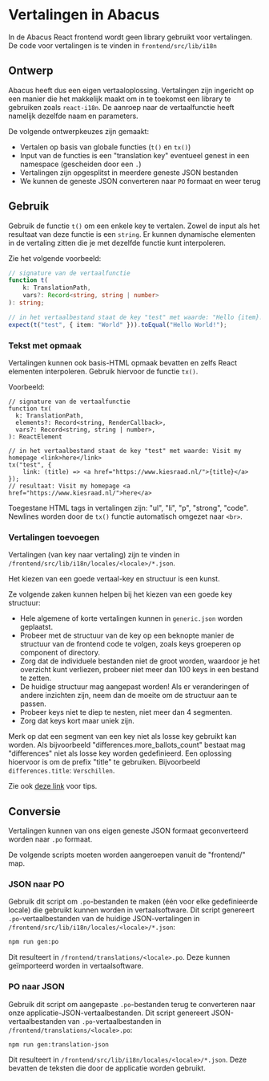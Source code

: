 # Vertalingen in Abacus

In de Abacus React frontend wordt geen library gebruikt voor vertalingen.
De code voor vertalingen is te vinden in `frontend/src/lib/i18n`

## Ontwerp

Abacus heeft dus een eigen vertaaloplossing. Vertalingen zijn ingericht op een manier die
het makkelijk maakt om in te toekomst een library te gebruiken zoals `react-i18n`. De aanroep
naar de vertaalfunctie heeft namelijk dezelfde naam en parameters.

De volgende ontwerpkeuzes zijn gemaakt:

- Vertalen op basis van globale functies (`t()` en `tx()`)
- Input van de functies is een "translation key" eventueel genest in een namespace (gescheiden door een `.`)
- Vertalingen zijn opgesplitst in meerdere geneste JSON bestanden
- We kunnen de geneste JSON converteren naar `PO` formaat en weer terug

## Gebruik

Gebruik de functie `t()` om een enkele key te vertalen. Zowel de input als het resultaat van deze functie is een `string`.
Er kunnen dynamische elementen in de vertaling zitten die je met dezelfde functie kunt interpoleren.

Zie het volgende voorbeeld:

```typescript
// signature van de vertaalfunctie
function t(
    k: TranslationPath,
    vars?: Record<string, string | number>
): string;

// in het vertaalbestand staat de key "test" met waarde: "Hello {item}!
expect(t("test", { item: "World" })).toEqual("Hello World!");
````

### Tekst met opmaak

Vertalingen kunnen ook basis-HTML opmaak bevatten en zelfs React elementen interpoleren. Gebruik hiervoor
de functie `tx()`.

Voorbeeld:


```tsx
// signature van de vertaalfunctie
function tx(
  k: TranslationPath,
  elements?: Record<string, RenderCallback>,
  vars?: Record<string, string | number>,
): ReactElement

// in het vertaalbestand staat de key "test" met waarde: Visit my homepage <link>here</link>
tx("test", {
    link: (title) => <a href="https://www.kiesraad.nl/">{title}</a>
});
// resultaat: Visit my homepage <a href="https://www.kiesraad.nl/">here</a>
````

Toegestane HTML tags in vertalingen zijn: "ul", "li", "p", "strong", "code".
Newlines worden door de `tx()` functie automatisch omgezet naar `<br>`.

### Vertalingen toevoegen

Vertalingen (van key naar vertaling) zijn te vinden in `/frontend/src/lib/i18n/locales/<locale>/*.json`.

Het kiezen van een goede vertaal-key en structuur is een kunst.

Ze volgende zaken kunnen helpen bij het kiezen van een goede key structuur:

- Hele algemene of korte vertalingen kunnen in `generic.json` worden geplaatst.
- Probeer met de structuur van de key op een beknopte manier de structuur van de frontend code te volgen, zoals keys groeperen op component of directory.
- Zorg dat de individuele bestanden niet de groot worden, waardoor je het overzicht kunt verliezen, probeer niet meer dan 100 keys in een bestand te zetten.
- De huidige structuur mag aangepast worden! Als er veranderingen of andere inzichten zijn, neem dan de moeite om de structuur aan te passen.
- Probeer keys niet te diep te nesten, niet meer dan 4 segmenten.
- Zorg dat keys kort maar uniek zijn.

Merk op dat een segment van een key niet als losse key gebruikt kan worden. Als bijvoorbeeld "differences.more_ballots_count"
bestaat mag "differences" niet als losse key worden gedefinieerd. Een oplossing hioervoor is om de prefix "title" te gebruiken.
Bijvoorbeeld `differences.title`: `Verschillen`.

Zie ook [deze link](https://lokalise.com/blog/translation-keys-naming-and-organizing/) voor tips.

## Conversie

Vertalingen kunnen van ons eigen geneste JSON formaat geconverteerd worden naar `.po` formaat.

De volgende scripts moeten worden aangeroepen vanuit de "frontend/" map.

### JSON naar PO

Gebruik dit script om `.po`-bestanden te maken (één voor elke gedefinieerde locale) die gebruikt kunnen worden in vertaalsoftware.
Dit script genereert `.po`-vertaalbestanden van de huidige JSON-vertalingen in `/frontend/src/lib/i18n/locales/<locale>/*.json`:

```sh
npm run gen:po
```

Dit resulteert in `/frontend/translations/<locale>.po`. Deze kunnen geïmporteerd worden in vertaalsoftware.

### PO naar JSON

Gebruik dit script om aangepaste `.po`-bestanden terug te converteren naar onze applicatie-JSON-vertaalbestanden.
Dit script genereert JSON-vertaalbestanden van `.po`-vertaalbestanden in `/frontend/translations/<locale>.po`:

```sh
npm run gen:translation-json
```

Dit resulteert in `/frontend/src/lib/i18n/locales/<locale>/*.json`. Deze bevatten de teksten die door de applicatie worden gebruikt.
